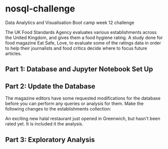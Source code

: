 # nosql-challenge
Data Analytics and Visualisation Boot camp week 12 challenge

The UK Food Standards Agency evaluates various establishments across the United Kingdom, and gives them a food hygiene rating. A study done for food magazine Eat Safe, Love, to evaluate some of the ratings data in order to help their journalists and food critics decide where to focus future articles.

## Part 1: Database and Jupyter Notebook Set Up

## Part 2: Update the Database

The magazine editors have some requested modifications for the database before you can perform any queries or analysis for them. Make the following changes to the establishments collection:

An exciting new halal restaurant just opened in Greenwich, but hasn't been rated yet. It is included it the analysis. 

## Part 3: Exploratory Analysis
